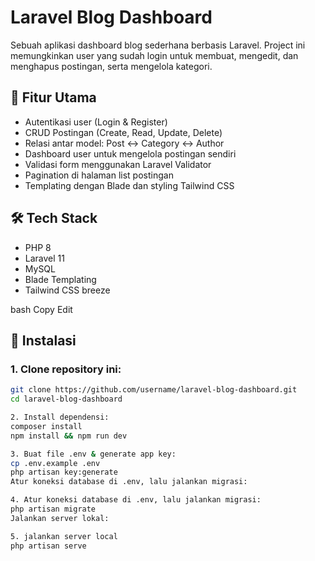 # Laravel Blog Dashboard

Sebuah aplikasi dashboard blog sederhana berbasis Laravel. Project ini memungkinkan user yang sudah login untuk membuat, mengedit, dan menghapus postingan, serta mengelola kategori.

## 🚀 Fitur Utama

- Autentikasi user (Login & Register)
- CRUD Postingan (Create, Read, Update, Delete)
- Relasi antar model: Post ↔ Category ↔ Author
- Dashboard user untuk mengelola postingan sendiri
- Validasi form menggunakan Laravel Validator
- Pagination di halaman list postingan
- Templating dengan Blade dan styling Tailwind CSS

## 🛠️ Tech Stack

- PHP 8
- Laravel 11
- MySQL
- Blade Templating
- Tailwind CSS breeze

bash
Copy
Edit

## 🚀 Instalasi

### 1. Clone repository ini:

```bash
git clone https://github.com/username/laravel-blog-dashboard.git
cd laravel-blog-dashboard

2. Install dependensi:
composer install
npm install && npm run dev

3. Buat file .env & generate app key:
cp .env.example .env
php artisan key:generate
Atur koneksi database di .env, lalu jalankan migrasi:

4. Atur koneksi database di .env, lalu jalankan migrasi:
php artisan migrate
Jalankan server lokal:

5. jalankan server local
php artisan serve
